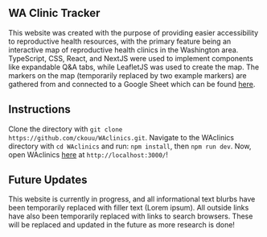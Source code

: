 ## WA Clinic Tracker

This website was created with the purpose of providing easier accessibility to reproductive health resources, with the primary feature being an interactive map of reproductive health clinics in the Washington area. TypeScript, CSS, React, and NextJS were used to implement components like expandable Q&A tabs, while LeafletJS was used to create the map. The markers on the map (temporarily replaced by two example markers) are gathered from and connected to a Google Sheet which can be found [here](https://docs.google.com/spreadsheets/d/1OK4c-L0VQEHX8Bw7zNA_pFfRj487osocdktRXkIYlh0/edit?usp=sharing).

## Instructions

Clone the directory with ```git clone https://github.com/ckouu/WAclinics.git```. Navigate to the WAclinics directory with ```cd WAclinics``` and run: ```npm install```, then ```npm run dev```. Now, open WAclinics [here](http://localhost:3000/) at ```http://localhost:3000/```!

## Future Updates

This website is currently in progress, and all informational text blurbs have been temporarily replaced with filler text (Lorem ipsum). All outside links have also been temporarily replaced with links to search browsers. These will be replaced and updated in the future as more research is done!
